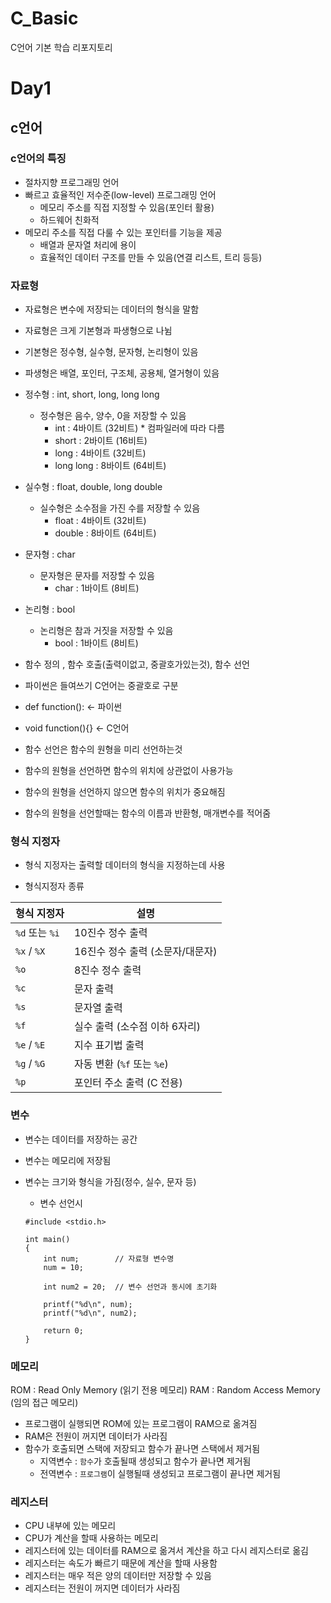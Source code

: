 # C_Basic
C언어 기본 학습 리포지토리

# Day1

## c언어

### c언어의 특징
- 절차지향 프로그래밍 언어
- 빠르고 효율적인 저수준(low-level) 프로그래밍 언어
	- 메모리 주소를 직접 지정할 수 있음(포인터 활용)
	- 하드웨어 친화적
- 메모리 주소를 직접 다룰 수 있는 포인터를 기능을 제공
	- 배열과 문자열 처리에 용이
	- 효율적인 데이터 구조를 만들 수 있음(연결 리스트, 트리 등등)


### 자료형
- 자료형은 변수에 저장되는 데이터의 형식을 말함
- 자료형은 크게 기본형과 파생형으로 나뉨
- 기본형은 정수형, 실수형, 문자형, 논리형이 있음
- 파생형은 배열, 포인터, 구조체, 공용체, 열거형이 있음

- 정수형 : int, short, long, long long
	- 정수형은 음수, 양수, 0을 저장할 수 있음
		- int : 4바이트 (32비트) * 컴파일러에 따라 다름
		- short : 2바이트 (16비트)
		- long : 4바이트 (32비트)
		- long long : 8바이트 (64비트)
- 실수형 : float, double, long double
	- 실수형은 소수점을 가진 수를 저장할 수 있음
		- float : 4바이트 (32비트)
		- double : 8바이트 (64비트)
- 문자형 : char
	- 문자형은 문자를 저장할 수 있음
		- char : 1바이트 (8비트)
- 논리형 : bool
	- 논리형은 참과 거짓을 저장할 수 있음
		- bool : 1바이트 (8비트)




- 함수 정의 , 함수 호출(출력이없고, 중괄호가있는것), 함수 선언
- 파이썬은 들여쓰기 C언어는 중괄호로 구분
- def function(): <- 파이썬
- void function(){} <- C언어
- 함수 선언은 함수의 원형을 미리 선언하는것
- 함수의 원형을 선언하면 함수의 위치에 상관없이 사용가능
- 함수의 원형을 선언하지 않으면 함수의 위치가 중요해짐
- 함수의 원형을 선언할때는 함수의 이름과 반환형, 매개변수를 적어줌



### 형식 지정자 

- 형식 지정자는 출력할 데이터의 형식을 지정하는데 사용

- 형식지정자 종류

| 형식 지정자 | 설명 |
|------------|------|
| `%d` 또는 `%i` | 10진수 정수 출력 |
| `%x` / `%X` | 16진수 정수 출력 (소문자/대문자) |
| `%o` | 8진수 정수 출력 |
| `%c` | 문자 출력 |
| `%s` | 문자열 출력 |
| `%f` | 실수 출력 (소수점 이하 6자리) |
| `%e` / `%E` | 지수 표기법 출력 |
| `%g` / `%G` | 자동 변환 (`%f` 또는 `%e`) |
| `%p` | 포인터 주소 출력 (C 전용) |



### 변수
- 변수는 데이터를 저장하는 공간
- 변수는 메모리에 저장됨
- 변수는 크기와 형식을 가짐(정수, 실수, 문자 등)

	- 변수 선언시
	```
	#include <stdio.h>

	int main()
	{
		int num;		// 자료형 변수명
		num = 10;

		int num2 = 20;	// 변수 선언과 동시에 초기화

		printf("%d\n", num);
		printf("%d\n", num2);

		return 0;
	}
	```

### 메모리

ROM : Read Only Memory (읽기 전용 메모리)
RAM : Random Access Memory (임의 접근 메모리)
- 프로그램이 실행되면 ROM에 있는 프로그램이 RAM으로 옮겨짐
- RAM은 전원이 꺼지면 데이터가 사라짐
- 함수가 호출되면 스택에 저장되고 함수가 끝나면 스택에서 제거됨
	- 지역변수 : `함수`가 호출될때 생성되고 함수가 끝나면 제거됨
	- 전역변수 : `프로그램`이 실행될때 생성되고 프로그램이 끝나면 제거됨

### 레지스터

- CPU 내부에 있는 메모리
- CPU가 계산을 할때 사용하는 메모리
- 레지스터에 있는 데이터를 RAM으로 옮겨서 계산을 하고 다시 레지스터로 옮김
- 레지스터는 속도가 빠르기 때문에 계산을 할때 사용함
- 레지스터는 매우 적은 양의 데이터만 저장할 수 있음
- 레지스터는 전원이 꺼지면 데이터가 사라짐


